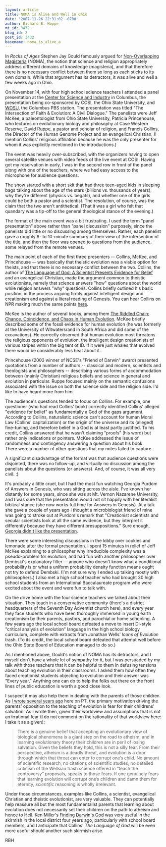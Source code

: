 ```yaml
---
layout: article
title: NOMA is Alive and Well in Ohio
date: '2007-11-26 22:31:02 -0700'
author: Richard B. Hoppe
mt_id: 3432
blog_id: 2
post_id: 3432
basename: noma_is_alive_a
---
```

In _Rocks of Ages_ Stephen Jay Gould famously argued for [Non-Overlapping Magisteria](http://en.wikipedia.org/wiki/Non-overlapping_magisteria#Non-Overlapping_Magisteria_.28NOMA.29) (NOMA), the notion that science and religion appropriately address different domains of knowledge (magisteria), and that therefore there is no necessary conflict between them so long as each sticks to its own domain.  While that argument has its detractors, it was alive and well a few weeks ago in Ohio.

On November 14, with four high school science teachers I attended a panel presentation at the [Center for Science and Industry](http://www.cosi.org/) in Columbus, the presentation being co-sponsored by COSI, the Ohio State University, and [WOSU](http://www.wosu.org/), the Columbus PBS station.  The presentation was titled "The Intersection of Faith & Evolution: A Civil Dialogue."  The panelists were Jeff McKee, a paleontologist from Ohio State University, Patricia Princehouse, who lectures on evolutionary biology and philosophy at Case Western Reserve, David Ruppe, a pastor and scholar of religion, and Francis Collins, the Director of the Human Genome Project and an evangelical Christian.  (I mention Collins' religious affiliation because he was the only presenter for whom it was explicitly mentioned in the introductions.)

The event was heavily over-subscribed, with the organizers having to open several satellite venues with video feeds of the live event at COSI.  Having got my reservation in early, I was in the second row in front of the panel along with one of the teachers, where we had easy access to the microphone for audience questions.

The show started with a short skit that had three teen-aged kids in sleeping bags talking about the age of the stars (billions vs. thousands of years), why they're different (physics vs. begats), and whether one of the girls could be both a pastor and a scientist.  The resolution, of course, was the claim that the two aren't antithetical.  (That it was a girl who felt that quandary was a tip-off to the general theological stance of the evening.)

The format of the main event was a bit frustrating.  I used the term "panel presentation" above rather than "panel discussion" purposely, since the panelists did little or no discussing among themselves.  Rather, each panelist gave a roughly 8- to 10-minute summary of their view of the intersection of the title, and then the floor was opened to questions from the audience, some relayed from the remote venues.

The main point of each of the first three presenters -- Collins, McKee, and Princehouse -- was basically that theistic evolution was a viable option for theists, and that there is no necessary conflict between the two.  Collins, the author of [The Language of God: A Scientist Presents Evidence for Belief](http://www.amazon.com/Language-God-Scientist-Presents-Evidence/dp/1416542744/ref=sr_1_1?ie=UTF8&amp;s=books&amp;qid=1196133797&amp;sr=1-1) and an evangelical Christian, made the argument common to theistic evolutionists, namely that science answers "how" questions about the world while religion answers "why" questions.  Collins briefly outlined his basic position, in the process arguing firmly against intelligent design and creationism and against a literal reading of Genesis.  You can hear Collins on NPR making much the same points [here](http://www.npr.org/templates/story/story.php?storyId=9207913).  

McKee is the author of several books, among them [The Riddled Chain: Chance, Coincidence, and Chaos in Human Evolution](http://www.amazon.com/Riddled-Chain-Chance-Coincidence-Evolution/dp/081352783X/ref=sr_1_1?ie=UTF8&amp;s=books&amp;qid=1196134074&amp;sr=1-1).  McKee briefly described some of the fossil evidence for human evolution (he was formerly at the University of Witwatersrand in South Africa and did some of the excavations).  He correctly observed that human evolution most threatens the religious opponents of evolution, the intelligent design creationists of various stripes within the big tent of ID.  If it were just whales that evolved there would be considerably less heat about it.

Princehouse (2003 winner of NCSE's "Friend of Darwin" award) presented quotations from a number of authors -- classical and modern, scientists and theologists and philosophers -- describing various forms of accommodation between (mainly Christian) religious beliefs and science in general and evolution in particular.  Ruppe focused mainly on the semantic confusions associated with the issue on both the science side and the religion side.  I'd like to have heard more from him.

The audience's questions tended to focus on Collins.  For example, one questioner (who had read Collins' book) correctly identified Collins' alleged "evidence for belief" as fundamentally a God of the gaps argument.  According to Collins, naturalistic science can't account for human Moral Law (Collins' capitalization) or the origin of the universe and its (alleged) fine-tuning, and therefore belief in a God is at least partly justified.  To his credit, Collins answered that he wasn't claiming "proofs" (his word) but rather only indications or pointers.  McKee addressed the issue of randomness and contingency answering a question about his book.  
There were a number of other questions that my notes failed to capture.

A significant disadvantage of the format was that audience questions were disjointed, there was no follow-up, and virtually no discussion among the panelists about the questions (or answers).  And, of course, it was all very civil.  :)

It's probably a little cruel, but I had the most fun watching Georgia Purdom of Answers in Genesis, who was sitting across the aisle.  I've known her distantly for some years, since she was at Mt. Vernon Nazarene University, and I was sure that the presentation would not sit happily with her literalist biblical stance (she now works full time for Answers in Genesis).  At a talk she gave a couple of years ago I thought a microbiologist friend of mine was going to stroke out at Purdom's remark that "Creationist scientists and secular scientists look at all the same evidence, but they interpret it differently because they have different presuppositions."  Sure enough, [Georgia didn't like the presentation](http://www.answersingenesis.org/articles/2007/11/19/just-get-along).

There were some interesting discussions in the lobby over cookies and lemonade after the formal presentation.  I spent 15 minutes in relief of Jeff McKee explaining to a philosopher why irreducible complexity was a pseudo-problem for evolution, and had fun with another philosopher over Dembski's explanatory filter -- anyone who doesn't know what a conditional probability is or what a uniform probability density function means ought not try to defend Dembski.  (I'm not sure why I ended up talking mostly with philosophers.)  I also met a high school teacher who had brought 30 high school students from an International Baccalaureate program who were excited about the event and were fun to talk with.

On the drive home with the four science teachers we talked about their situation.  They teach in a conservative community (there's a district headquarters of the Seventh Day Adventist church here), and every year they face students who have been thoroughly immersed in young earth creationism by their parents, pastors, and parochial or home schooling.  A few years ago the local school board defeated a move to insert DI-style "critical analysis of evolution" language in the high school biology curriculum, complete with extracts from Jonathan Wells' _Icons of Evolution_ trash.  (To its credit, the local school board defeated that attempt well before the Ohio State Board of Education managed to do so.)

As I mentioned above, Gould's notion of NOMA has its detractors, and I myself don't have a whole lot of sympathy for it, but I was persuaded by my talk with those teachers that it can be helpful to them in defusing tensions about teaching evolution in their classrooms.  I asked them how often they faced creationist students objecting to evolution and their answer was "Every year."  Anything one can do to help the folks out there on the front lines of public education is worth a good close look.  

I suspect it may also help them in dealing with the parents of those children.  As [I wrote several years ago](http://pandasthumb.org/archives/2004/05/the-fear-of-evo.html) here on PT, the primary motivation driving the parents' opposition to the teaching of evolution is fear for their childrens' salvation.  As I wrote then, given their worldview and assumptions that is not an irrational fear (I do not comment on the rationality of that worldview here: I take it as a given):

> There is a genuine belief that accepting an evolutionary view of biological phenomena is a giant step on the road to atheism, and in learning evolutionary theory their children are in peril of losing salvation. Given the beliefs they hold, this is not a silly fear. From their perspective, atheism is a deadly threat, and evolution is a door through which that threat can enter to corrupt one’s child. No amount of scientific research, no citations of scientific studies, no detailed criticism of the Wellsian trash science offered in “teach the controversy” proposals, speaks to those fears. If one genuinely fears that learning evolution will corrupt one’s children and damn them for eternity, _scientific_ reasoning is wholly irrelevant.

Under those circumstances, examples like Collins, a scientist, evangelical Christian and theistic evolutionist, are very valuable.  They can potentially help reassure all but the most fundamentalist parents that learning about evolution does not necessarily set their children on the path to atheism and hence to Hell.  Ken Miller's [Finding Darwin's God](http://www.amazon.com/Finding-Darwins-God-Scientists-Evolution/dp/0061233501/ref=pd_bbs_sr_1?ie=UTF8&amp;s=books&amp;qid=1196136425&amp;sr=1-1) was very useful in the skirmish in the local district four years ago, particularly with school board members, and I anticipate that Collins' _The Language of God_ will be even more useful should another such skirmish arise.

RBH
